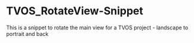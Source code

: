 # TVOS_RotateView-Snippet
This is a snippet to rotate the main view for a TVOS project - landscape to portrait and back
